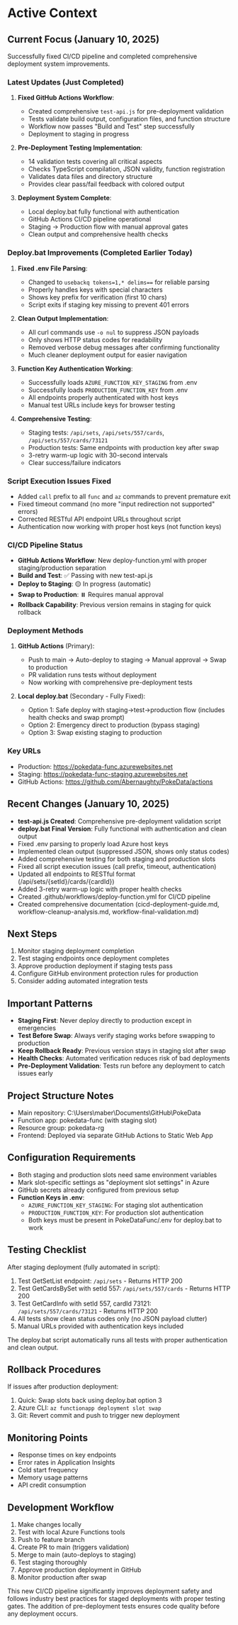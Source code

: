 # Active Context

## Current Focus (January 10, 2025)
Successfully fixed CI/CD pipeline and completed comprehensive deployment system improvements.

### Latest Updates (Just Completed)
1. **Fixed GitHub Actions Workflow**:
   - Created comprehensive `test-api.js` for pre-deployment validation
   - Tests validate build output, configuration files, and function structure
   - Workflow now passes "Build and Test" step successfully
   - Deployment to staging in progress

2. **Pre-Deployment Testing Implementation**:
   - 14 validation tests covering all critical aspects
   - Checks TypeScript compilation, JSON validity, function registration
   - Validates data files and directory structure
   - Provides clear pass/fail feedback with colored output

3. **Deployment System Complete**:
   - Local deploy.bat fully functional with authentication
   - GitHub Actions CI/CD pipeline operational
   - Staging → Production flow with manual approval gates
   - Clean output and comprehensive health checks

### Deploy.bat Improvements (Completed Earlier Today)
1. **Fixed .env File Parsing**:
   - Changed to `usebackq tokens=1,* delims==` for reliable parsing
   - Properly handles keys with special characters
   - Shows key prefix for verification (first 10 chars)
   - Script exits if staging key missing to prevent 401 errors

2. **Clean Output Implementation**:
   - All curl commands use `-o nul` to suppress JSON payloads
   - Only shows HTTP status codes for readability
   - Removed verbose debug messages after confirming functionality
   - Much cleaner deployment output for easier navigation

3. **Function Key Authentication Working**:
   - Successfully loads `AZURE_FUNCTION_KEY_STAGING` from .env
   - Successfully loads `PRODUCTION_FUNCTION_KEY` from .env
   - All endpoints properly authenticated with host keys
   - Manual test URLs include keys for browser testing

4. **Comprehensive Testing**:
   - Staging tests: `/api/sets`, `/api/sets/557/cards`, `/api/sets/557/cards/73121`
   - Production tests: Same endpoints with production key after swap
   - 3-retry warm-up logic with 30-second intervals
   - Clear success/failure indicators

### Script Execution Issues Fixed
- Added `call` prefix to all `func` and `az` commands to prevent premature exit
- Fixed timeout command (no more "input redirection not supported" errors)
- Corrected RESTful API endpoint URLs throughout script
- Authentication now working with proper host keys (not function keys)

### CI/CD Pipeline Status
- **GitHub Actions Workflow**: New deploy-function.yml with proper staging/production separation
- **Build and Test**: ✅ Passing with new test-api.js
- **Deploy to Staging**: 🟡 In progress (automatic)
- **Swap to Production**: ⏸️ Requires manual approval
- **Rollback Capability**: Previous version remains in staging for quick rollback

### Deployment Methods
1. **GitHub Actions** (Primary):
   - Push to main → Auto-deploy to staging → Manual approval → Swap to production
   - PR validation runs tests without deployment
   - Now working with comprehensive pre-deployment tests
   
2. **Local deploy.bat** (Secondary - Fully Fixed):
   - Option 1: Safe deploy with staging→test→production flow (includes health checks and swap prompt)
   - Option 2: Emergency direct to production (bypass staging)
   - Option 3: Swap existing staging to production

### Key URLs
- Production: https://pokedata-func.azurewebsites.net
- Staging: https://pokedata-func-staging.azurewebsites.net
- GitHub Actions: https://github.com/Abernaughty/PokeData/actions

## Recent Changes (January 10, 2025)
- **test-api.js Created**: Comprehensive pre-deployment validation script
- **deploy.bat Final Version**: Fully functional with authentication and clean output
- Fixed .env parsing to properly load Azure host keys
- Implemented clean output (suppressed JSON, shows only status codes)
- Added comprehensive testing for both staging and production slots
- Fixed all script execution issues (call prefix, timeout, authentication)
- Updated all endpoints to RESTful format (/api/sets/{setId}/cards/{cardId})
- Added 3-retry warm-up logic with proper health checks
- Created .github/workflows/deploy-function.yml for CI/CD pipeline
- Created comprehensive documentation (cicd-deployment-guide.md, workflow-cleanup-analysis.md, workflow-final-validation.md)

## Next Steps
1. Monitor staging deployment completion
2. Test staging endpoints once deployment completes
3. Approve production deployment if staging tests pass
4. Configure GitHub environment protection rules for production
5. Consider adding automated integration tests

## Important Patterns
- **Staging First**: Never deploy directly to production except in emergencies
- **Test Before Swap**: Always verify staging works before swapping to production
- **Keep Rollback Ready**: Previous version stays in staging slot after swap
- **Health Checks**: Automated verification reduces risk of bad deployments
- **Pre-Deployment Validation**: Tests run before any deployment to catch issues early

## Project Structure Notes
- Main repository: C:\Users\maber\Documents\GitHub\PokeData
- Function app: pokedata-func (with staging slot)
- Resource group: pokedata-rg
- Frontend: Deployed via separate GitHub Actions to Static Web App

## Configuration Requirements
- Both staging and production slots need same environment variables
- Mark slot-specific settings as "deployment slot settings" in Azure
- GitHub secrets already configured from previous setup
- **Function Keys in .env**:
  - `AZURE_FUNCTION_KEY_STAGING`: For staging slot authentication
  - `PRODUCTION_FUNCTION_KEY`: For production slot authentication
  - Both keys must be present in PokeDataFunc/.env for deploy.bat to work

## Testing Checklist
After staging deployment (fully automated in script):
1. Test GetSetList endpoint: `/api/sets` - Returns HTTP 200
2. Test GetCardsBySet with setId 557: `/api/sets/557/cards` - Returns HTTP 200
3. Test GetCardInfo with setId 557, cardId 73121: `/api/sets/557/cards/73121` - Returns HTTP 200
4. All tests show clean status codes only (no JSON payload clutter)
5. Manual URLs provided with authentication keys included

The deploy.bat script automatically runs all tests with proper authentication and clean output.

## Rollback Procedures
If issues after production deployment:
1. Quick: Swap slots back using deploy.bat option 3
2. Azure CLI: `az functionapp deployment slot swap`
3. Git: Revert commit and push to trigger new deployment

## Monitoring Points
- Response times on key endpoints
- Error rates in Application Insights
- Cold start frequency
- Memory usage patterns
- API credit consumption

## Development Workflow
1. Make changes locally
2. Test with local Azure Functions tools
3. Push to feature branch
4. Create PR to main (triggers validation)
5. Merge to main (auto-deploys to staging)
6. Test staging thoroughly
7. Approve production deployment in GitHub
8. Monitor production after swap

This new CI/CD pipeline significantly improves deployment safety and follows industry best practices for staged deployments with proper testing gates. The addition of pre-deployment tests ensures code quality before any deployment occurs.
